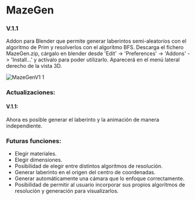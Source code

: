 # MazeGen
### V.1.1
Addon para Blender que permite generar laberintos semi-aleatorios con el algoritmo de Prim y resolverlos con el algoritmo BFS. Descarga el fichero MazeGen.zip, cárgalo en blender desde 'Edit' -> 'Preferences' -> 'Addons' -> 'Install...' y actívalo para poder utilizarlo. Aparecerá en el menú lateral derecho de la vista 3D.

![MazeGenV1 1](https://user-images.githubusercontent.com/92323990/172186123-09c3f366-bbd1-40da-8591-0d1297f570a6.gif)

### Actualizaciones:

#### V.1.1:
Ahora es posible generar el laberinto y la animación de manera independiente.

### Futuras funciones:
- Elegir materiales.
- Elegir dimensiones.
- Posibilidad de elegir entre distintos algoritmos de resolución. 
- Generar laberinto en el origen del centro de coordenadas.
- Generar automáticamente una cámara que lo enfoque correctamente.
- Posibilidad de permitir al usuario incorporar sus propios algoritmos de resolución y generación para visualizarlos.
